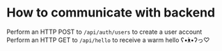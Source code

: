 # How to communicate with backend
Perform an HTTP POST to `/api/auth/users` to create a user account
Perform an HTTP GET to `/api/hello` to receive a warm hello ʕ•́ᴥ•̀ʔっ♡